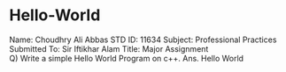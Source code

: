 # Hello-World
Name: Choudhry Ali Abbas 
STD ID: 11634
Subject: Professional Practices
Submitted To: Sir Iftikhar Alam Title: 
Major Assignment    
Q) Write a simple Hello World Program on c++. 
Ans. Hello World
